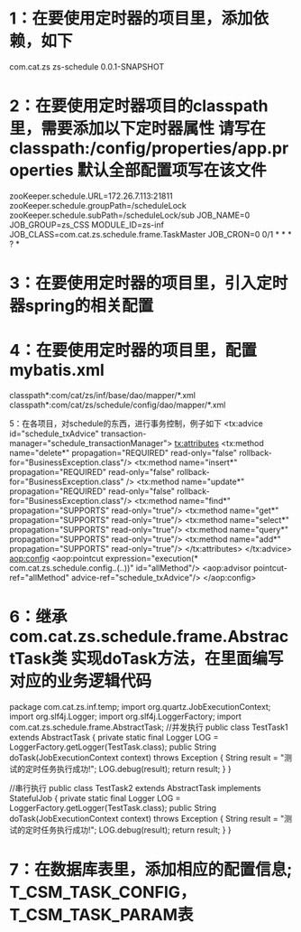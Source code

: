
1：在要使用定时器的项目里，添加依赖，如下
===================================
<!--zs-schedule，定时任务需要添加的依赖 -->
<dependency>
	<groupId>com.cat.zs</groupId>
	<artifactId>zs-schedule</artifactId>
	<version>0.0.1-SNAPSHOT</version>
</dependency>


2：在要使用定时器项目的classpath里，需要添加以下定时器属性
请写在 classpath:/config/properties/app.properties 默认全部配置项写在该文件
===================================
zooKeeper.schedule.URL=172.26.7.113:21811
zooKeeper.schedule.groupPath=/scheduleLock
zooKeeper.schedule.subPath=/scheduleLock/sub
JOB_NAME=0
JOB_GROUP=zs_CSS
MODULE_ID=zs-inf
JOB_CLASS=com.cat.zs.schedule.frame.TaskMaster
JOB_CRON=0 0/1 *  * * ? *


3：在要使用定时器的项目里，引入定时器spring的相关配置
===================================
<import resource="classpath:/schedule-quartz.xml" />


4：在要使用定时器的项目里，配置mybatis.xml
===================================
<bean id="sqlSessionFactory" class="org.mybatis.spring.SqlSessionFactoryBean">
    <property name="dataSource" ref="dataSource"/>
    <property name="configLocation" value="classpath:config/mybatis/inf-mybatis-config.xml"/>
    <property name="mapperLocations">
        <list>
            <value>classpath*:com/cat/zs/inf/base/dao/mapper/*.xml</value>
            <!-- 定时任务需要的mapper -->
            <value>classpath*:com/cat/zs/schedule/config/dao/mapper/*.xml</value>
        </list>
    </property>
</bean>

<bean id="scannerConfigurer" class="org.mybatis.spring.mapper.MapperScannerConfigurer">
    <property name="sqlSessionFactoryBeanName" value="sqlSessionFactory"/>
    <!-- 定时任务需要 -->
    <property name="basePackage" value="com.cat.zs.inf.base.dao; com.cat.zs.schedule.config.dao"/>
</bean>


5：在各项目，对schedule的东西，进行事务控制，例子如下
<bean id="schedule_transactionManager" class="org.springframework.jdbc.datasource.DataSourceTransactionManager">
    <property name="dataSource" ref="dataSource"/>
</bean>
<tx:advice id="schedule_txAdvice" transaction-manager="schedule_transactionManager">
    <tx:attributes>
        <tx:method name="delete*" propagation="REQUIRED" read-only="false" rollback-for="BusinessException.class"/>
        <tx:method name="insert*" propagation="REQUIRED" read-only="false" rollback-for="BusinessException.class" />
        <tx:method name="update*" propagation="REQUIRED" read-only="false" rollback-for="BusinessException.class"/>
        <tx:method name="find*" propagation="SUPPORTS" read-only="true"/>
        <tx:method name="get*" propagation="SUPPORTS" read-only="true"/>
        <tx:method name="select*" propagation="SUPPORTS" read-only="true"/>
        <tx:method name="query*" propagation="SUPPORTS" read-only="true"/>
        <tx:method name="add*" propagation="SUPPORTS" read-only="true"/>
    </tx:attributes>
</tx:advice>
<aop:config>
    <aop:pointcut expression="execution(* com.cat.zs.schedule.config.*.*(..))" id="allMethod"/><!-- 定时任务需要的 -->
    <aop:advisor pointcut-ref="allMethod" advice-ref="schedule_txAdvice"/>
</aop:config>


6：继承com.cat.zs.schedule.frame.AbstractTask类
实现doTask方法，在里面编写对应的业务逻辑代码
===================================
package com.cat.zs.inf.temp;
import org.quartz.JobExecutionContext;
import org.slf4j.Logger;
import org.slf4j.LoggerFactory;
import com.cat.zs.schedule.frame.AbstractTask;
//并发执行
public class TestTask1 extends AbstractTask {
	private static final Logger LOG = LoggerFactory.getLogger(TestTask.class);
	public String doTask(JobExecutionContext context) throws Exception {
		String result = "测试的定时任务执行成功!";
		LOG.debug(result);
		return result;
	}
}

//串行执行
public class TestTask2 extends AbstractTask implements StatefulJob {
	private static final Logger LOG = LoggerFactory.getLogger(TestTask.class);
	public String doTask(JobExecutionContext context) throws Exception {
		String result = "测试的定时任务执行成功!";
		LOG.debug(result);
		return result;
	}
}

7：在数据库表里，添加相应的配置信息;
T_CSM_TASK_CONFIG，T_CSM_TASK_PARAM表
===================================








